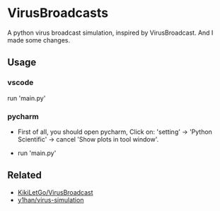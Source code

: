 # VirusBroadcasts
A python virus broadcast simulation, inspired by VirusBroadcast. And I made some changes.

## Usage

### vscode

run 'main.py'

### pycharm

- First of all, you should open pycharm, Click on: 'setting' -> 'Python Scientific' -> cancel 'Show plots in tool window'.

- run 'main.py'

## Related
- [KikiLetGo/VirusBroadcast](https://github.com/KikiLetGo/VirusBroadcast)
- [y1han/virus-simulation](https://github.com/y1han/virus-simulation)
